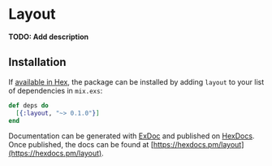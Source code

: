 # Layout

**TODO: Add description**

## Installation

If [available in Hex](https://hex.pm/docs/publish), the package can be installed
by adding `layout` to your list of dependencies in `mix.exs`:

```elixir
def deps do
  [{:layout, "~> 0.1.0"}]
end
```

Documentation can be generated with [ExDoc](https://github.com/elixir-lang/ex_doc)
and published on [HexDocs](https://hexdocs.pm). Once published, the docs can
be found at [https://hexdocs.pm/layout](https://hexdocs.pm/layout).

